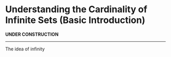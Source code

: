 # Understanding the Cardinality of Infinite Sets (Basic Introduction)

**UNDER CONSTRUCTION**

---

The idea of infinity
